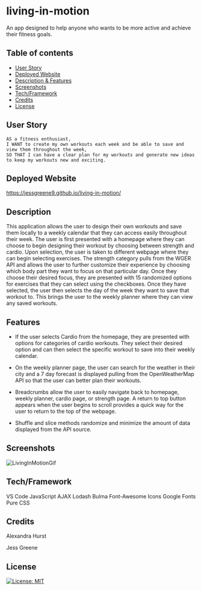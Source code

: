 # living-in-motion
An app designed to help anyone who wants to be more active and achieve their fitness goals.

## Table of contents
* [User Story](#user-story)
* [Deployed Website](#deployedwebsite)
* [Description & Features](#description)
* [Screenshots](#screenshots)
* [Tech/Framework](#tech/framework)
* [Credits](#credits)
* [License](#license)

## User Story

    AS a fitness enthusiast,
    I WANT to create my own workouts each week and be able to save and view them throughout the week,
    SO THAT I can have a clear plan for my workouts and generate new ideas to keep my workouts new and exciting.


## Deployed Website

https://jessgreene9.github.io/living-in-motion/


## Description

This application allows the user to design their own workouts and save them locally to a weekly calendar that they can access easily throughout their week. The user is first presented with a homepage where they can choose to begin designing their workout by choosing between strength and cardio. Upon selection, the user is taken to different webpage where they can begin selecting exercises. The strength category pulls from the WGER API and allows the user to further customize their experience by choosing which body part they want to focus on that particular day. Once they choose their desired focus, they are presented with 15 randomized options for exercises that they can select using the checkboxes. Once they have selected, the user then selects the day of the week they want to save that workout to. This brings the user to the weekly planner where they can view any saved workouts. 

## Features

* If the user selects Cardio from the homepage, they are presented with options for categories of cardio workouts. They select their desired option and can then select the specific workout to save into their weekly calendar. 

* On the weekly planner page, the user can search for the weather in their city and a 7 day forecast is displayed pulling from the OpenWeatherMap API so that the user can better plan their workouts.

* Breadcrumbs allow the user to easily navigate back to homepage, weekly planner, cardio page, or strength page. A return to top button appears when the user begins to scroll provides a quick way for the user to return to the top of the webpage. 

* Shuffle and slice methods randomize and minimize the amount of data displayed from the API source.

## Screenshots

![LivingInMotionGif](https://github.com/jessgreene9/living-in-motion/blob/main/assets/images/LivingInMotion%20Animation.gif)



## Tech/Framework

VS Code
JavaScript
AJAX Lodash
Bulma
Font-Awesome Icons
Google Fonts
Pure CSS


## Credits

Alexandra Hurst 

Jess Greene 




## License

[![License: MIT](https://img.shields.io/badge/License-MIT-yellow.svg)](https://opensource.org/licenses/MIT)